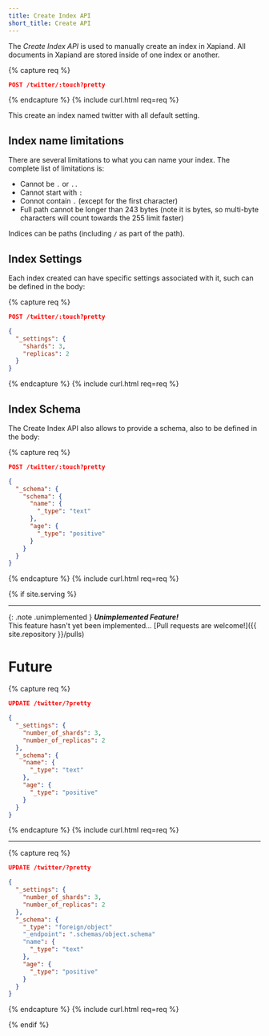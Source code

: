 ```yaml
---
title: Create Index API
short_title: Create API
---
```


The _Create Index API_ is used to manually create an index in Xapiand. All
documents in Xapiand are stored inside of one index or another.

{% capture req %}

```json
POST /twitter/:touch?pretty
```
{% endcapture %}
{% include curl.html req=req %}

This create an index named twitter with all default setting.


## Index name limitations

There are several limitations to what you can name your index. The complete
list of limitations is:

- Cannot be `.` or `..`
- Cannot start with `:`
- Connot contain `.` (except for the first character)
- Full path cannot be longer than 243 bytes (note it is bytes, so multi-byte
  characters will count towards the 255 limit faster)

Indices can be paths (including `/` as part of the path).


## Index Settings

Each index created can have specific settings associated with it, such can be
defined in the body:

{% capture req %}

```json
POST /twitter/:touch?pretty

{
  "_settings": {
    "shards": 3,
    "replicas": 2
  }
}
```
{% endcapture %}
{% include curl.html req=req %}


## Index Schema

The Create Index API also allows to provide a schema, also to be defined in the
body:

{% capture req %}

```json
POST /twitter/:touch?pretty

{
  "_schema": {
    "schema": {
      "name": {
        "_type": "text"
      },
      "age": {
        "_type": "positive"
      }
    }
  }
}
```
{% endcapture %}
{% include curl.html req=req %}




{% if site.serving %}

---

{: .note .unimplemented }
**_Unimplemented Feature!_**<br>
This feature hasn't yet been implemented...
[Pull requests are welcome!]({{ site.repository }}/pulls)

# Future

{% capture req %}

```json
UPDATE /twitter/?pretty

{
  "_settings": {
    "number_of_shards": 3,
    "number_of_replicas": 2
  },
  "_schema": {
    "name": {
      "_type": "text"
    },
    "age": {
      "_type": "positive"
    }
  }
}
```
{% endcapture %}
{% include curl.html req=req %}

---

{% capture req %}

```json
UPDATE /twitter/?pretty

{
  "_settings": {
    "number_of_shards": 3,
    "number_of_replicas": 2
  },
  "_schema": {
    "_type": "foreign/object"
    "_endpoint": ".schemas/object.schema"
    "name": {
      "_type": "text"
    },
    "age": {
      "_type": "positive"
    }
  }
}
```
{% endcapture %}
{% include curl.html req=req %}

{% endif %}
